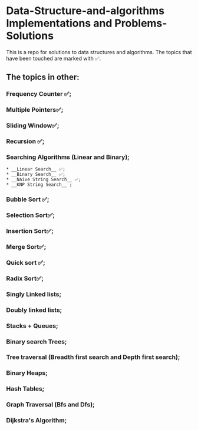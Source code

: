 # Data-Structure-and-algorithms Implementations and Problems-Solutions 
This is a repo for solutions to data structures and algorithms.
The topics that have been touched are marked with ✅.

## The topics in other:
### Frequency Counter ✅;
### Multiple Pointers✅;
### Sliding Window✅;
### Recursion ✅;
### Searching Algorithms (Linear and Binary);
    * __Linear Search__ ✅;
    * __Binary Search__ ✅;
    * __Naive String Search__ ✅;
    * __KNP String Search__ ;
### Bubble Sort ✅;
### Selection Sort✅;
### Insertion Sort✅;
### Merge Sort✅;
### Quick sort ✅;
### Radix Sort✅;
### Singly Linked lists;
### Doubly linked lists;
### Stacks + Queues;
### Binary search Trees;
### Tree traversal (Breadth first search and Depth first search);
### Binary Heaps;
### Hash Tables;
### Graph Traversal (Bfs and Dfs);
### Dijkstra's Algorithm;
